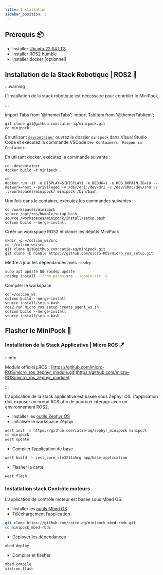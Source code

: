 ```yaml
---
title: Installation
sidebar_position: 3
---
```


## Prérequis 📦

- Installer [Ubuntu 22.04 LTS](https://ubuntu.com/download/raspberry-pi)
- Installer [ROS2 humble](https://docs.ros.org/en/humble/Installation.html)
- Installer docker [optionnel]

## Installation de la Stack Robotique | ROS2 🤖

:::warning

L'installation de la stack robotique est nécessaire pour contrôler le MiniPock

:::

import Tabs from '@theme/Tabs';
import TabItem from '@theme/TabItem';

<Tabs>
<TabItem value="docker" label="Docker 🐳">

```shell
git clone git@github.com:catie-aq/minipock.git
cd minipock
```

En utilisant [`devcontainer`](https://code.visualstudio.com/docs/remote/containers) ouvrez le dossier `minipock` dans Visual Studio Code et exécutez la commande VSCode `Dev Containers: Reopen in Container`.

En utlisant docker, exécutez la commande suivante :

```shell
cd .devcontainer
docker build -t minipock .
```

```shell
cd ..
docker run -it -e DISPLAY=${DISPLAY} -e DEBUG=1 -e ROS_DOMAIN_ID=10 --network=host --privileged -v /dev/dri:/dev/dri -v /dev/shm:/dev/shm -v .:/workspaces/minipock/ minipock /bin/bash
```

Une fois dans le container, exécutez les commandes suivantes :

```shell
cd /workspaces/minipock
source /opt/ros/humble/setup.bash
source /workspaces/minipock/install/setup.bash
colcon build --merge-install
```

</TabItem>

<TabItem value="standalone" label="Standalone 🖥" default>
Créér un workspace ROS2 et cloner les dépôts MiniPock

```shell
mkdir -p ~/colcon_ws/src
cd ~/colcon_ws/src
git clone git@github.com:catie-aq/minipock.git
git clone -b humble https://github.com/micro-ROS/micro_ros_setup.git
```

Mettre à jour les dépendances avec `rosdep`

```bash
sudo apt update && rosdep update
rosdep install --from-paths src --ignore-src -y
```

Compiler le workspace

```shell
cd ~/colcon_ws
colcon build --merge-install
source install/setup.bash
ros2 run micro_ros_setup create_agent_ws.sh
colcon build --merge-install
source install/setup.bash
```

</TabItem>

</Tabs>

## Flasher le MiniPock 🚀

### Installation de la Stack Applicative | Micro ROS 🪁

:::info

Module officiel µROS : [https://github.com/micro-ROS/micro_ros_zephyr_module.git](https://github.com/micro-ROS/micro_ros_zephyr_module)

:::

L’application de la stack applicative est basée sous Zephyr OS. L’application doit exposer un nœud ROS afin de pourvoir interagir avec un environnement ROS2.

- Installer les [outils Zephyr OS](https://docs.zephyrproject.org/latest/develop/getting_started/index.html)
- Initialiser le workspace Zephyr

```bash
west init -m https://github.com/catie-aq/zephyr_minipock minipock
cd minipock
west update
```

- Compiler l’application de base

```bash
west build -b zest_core_stm32l4a6rg app/base-application
```

- Flasher la carte

```bash
west flash
```

### Installation stack Contrôle moteurs

L’application de contrôle moteur est basée sous Mbed OS.

- Installer les [outils Mbed OS](https://6tron.catie-lab.net/ressources_logicielles/mbed/)
- Téléchargement l’application

```bash
git clone https://github.com/catie-aq/minipock_mbed-rbdc.git
cd minipock_mbed-rbdc
```

- Déployer les dépendances

```bash
mbed deploy
```

- Compiler et flasher

```bash
mbed compile
sixtron flash
```


